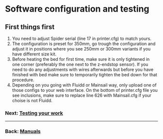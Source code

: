 # Software configuration and testing

## First things first
1. You need to adjust Spider serial (line 17 in printer.cfg) to match yours. 
2. The configuration is preset for 350mm, go trough the configuration and adjust it in positions where you see 250mm or 300mm variants if you have different size kit.
3. Before heating the bed for first time, make sure it is only tightened in one corner (preferably the one next to the z-endstop sensor). If you need to do any adjustments with wires afterwards but before you have finished with bed make sure to temporarily tighten the bed down for that procedure.
4. Depending on you going with Fluidd or Mainsail way, only upload one of those configs to your web interface. On the bottom of printer.cfg file you see inclusions, make sure to replace line 626 with Mainsail.cfg if your choise is not Fluidd.

### Next: [Testing your work](../Testing/Readme.md)

---
### Back: [Manuals](../Readme.md)
